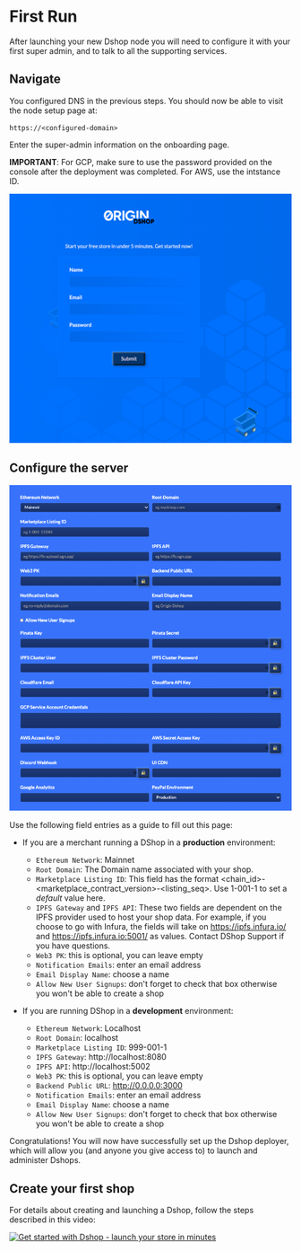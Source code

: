 # First Run

After launching your new Dshop node you will need to configure it with your first super admin, and to talk to all the supporting services.

## Navigate

You configured DNS in the previous steps.  You should now be able to visit the node setup page at:

    https://<configured-domain>

Enter the super-admin information on the onboarding page. 

**IMPORTANT**: For GCP, make sure to use the password provided on the console after the deployment was completed.  For AWS, use the intstance ID.

![Registration](images/firstrun-registration.png)

## Configure the server

![Configuration](images/firstrun-configuration.png)

Use the following field entries as a guide to fill out this page:

- If you are a merchant running a DShop in a **production** environment: 
  - ```Ethereum Network```: Mainnet
  - ```Root Domain```: The Domain name associated with your shop.
  - ```Marketplace Listing ID```: This field has the format <chain_id>-<marketplace_contract_version>-<listing_seq>. Use 1-001-1 to set a _default_ value here.
  - ```IPFS Gateway``` and ```IPFS API```: These two fields are dependent on the IPFS provider used to host your shop data. For example, if you choose to go with Infura, the fields will take on https://ipfs.infura.io/ and https://ipfs.infura.io:5001/ as values. Contact DShop Support if you have questions. 
  - ```Web3 PK```: this is optional, you can leave empty
  - ```Notification Emails```: enter an email address
  - ```Email Display Name```: choose a name
  - ```Allow New User Signups```: don't forget to check that box otherwise you won't be able to create a shop

- If you are running DShop in a **development** environment: 
  - ```Ethereum Network```: Localhost
  - ```Root Domain```: localhost
  - ```Marketplace Listing ID```: 999-001-1
  - ```IPFS Gateway```: http://localhost:8080
  - ```IPFS API```: http://localhost:5002
  - ```Web3 PK```: this is optional, you can leave empty
  - ```Backend Public URL```: http://0.0.0.0:3000
  - ```Notification Emails```: enter an email address
  - ```Email Display Name```: choose a name
  - ```Allow New User Signups```: don't forget to check that box otherwise you won't be able to create a shop

Congratulations! You will now have successfully set up the Dshop deployer, which will allow you (and anyone you give access to) to launch and administer Dshops.

## Create your first shop

For details about creating and launching a Dshop, follow the steps described in this video: 

[![Get started with Dshop - launch your store in minutes](http://img.youtube.com/vi/UtajmQQ1Q-A/0.jpg)](http://www.youtube.com/watch?v=UtajmQQ1Q-A)
